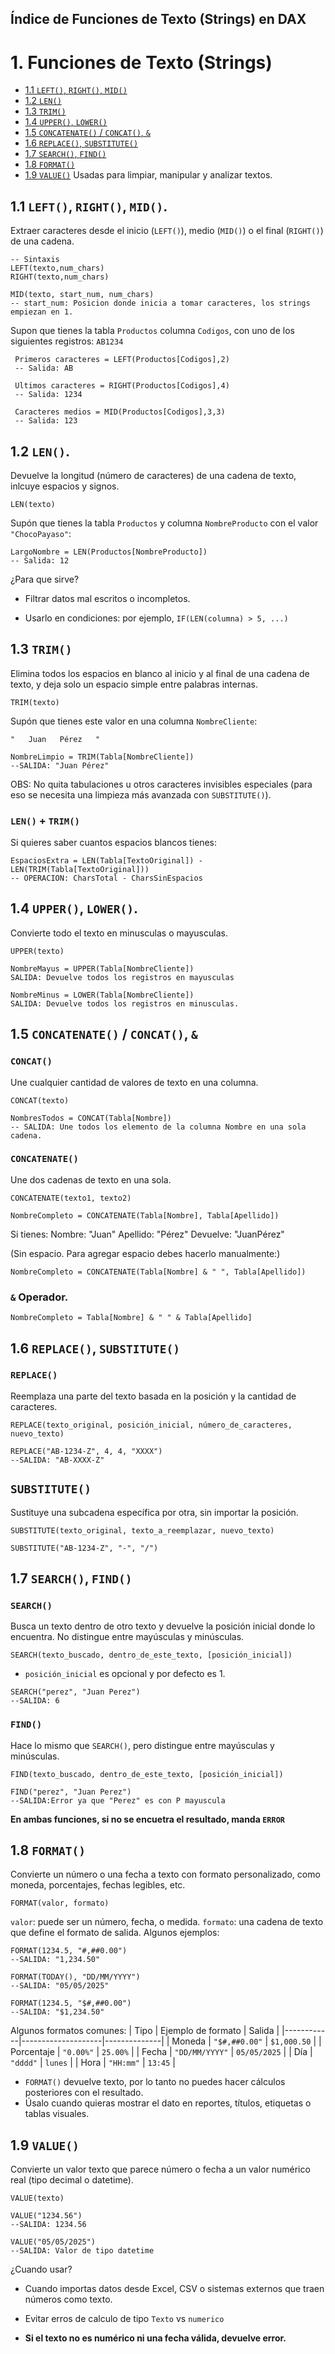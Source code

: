 ## Índice de Funciones de Texto (Strings) en DAX

# 1. Funciones de Texto (Strings)
  - [1.1 `LEFT()`, `RIGHT()`, `MID()`](#11-left-right-mid)
  - [1.2 `LEN()`](#12-len)
  - [1.3 `TRIM()`](#13-trim)
  - [1.4 `UPPER()`, `LOWER()`](#14-upper-lower)
  - [1.5 `CONCATENATE()` / `CONCAT()`, `&`](#15-concatenate--concat-)
  - [1.6 `REPLACE()`, `SUBSTITUTE()`](#16-replace-substitute)
  - [1.7 `SEARCH()`, `FIND()`](#17-search-find)
  - [1.8 `FORMAT()`](#18-format)
  - [1.9 `VALUE()`](#19-value)
Usadas para limpiar, manipular y analizar textos.

## 1.1 `LEFT()`, `RIGHT()`, `MID()`.
Extraer caracteres desde el inicio (`LEFT()`), medio (`MID()`) o el final (`RIGHT()`) de una cadena.
```dax
-- Sintaxis
LEFT(texto,num_chars)
RIGHT(texto,num_chars)
```

```dax
MID(texto, start_num, num_chars)
-- start_num: Posicion donde inicia a tomar caracteres, los strings empiezan en 1.
```
Supon que tienes la tabla `Productos` columna `Codigos`, con uno de los siguientes registros: `AB1234`

```dax
 Primeros caracteres = LEFT(Productos[Codigos],2)
 -- Salida: AB

 Ultimos caracteres = RIGHT(Productos[Codigos],4)
 -- Salida: 1234

 Caracteres medios = MID(Productos[Codigos],3,3)
 -- Salida: 123
```
## 1.2 `LEN()`.
Devuelve la longitud (número de caracteres) de una cadena de texto, inlcuye espacios y signos.
``` dax
LEN(texto)
```

Supón que tienes la tabla `Productos` y columna ``NombreProducto`` con el valor ``"ChocoPayaso"``:

``` dax
LargoNombre = LEN(Productos[NombreProducto])
-- Salida: 12
```
¿Para que sirve?
- Filtrar datos mal escritos o incompletos.

- Usarlo en condiciones: por ejemplo, ``IF(LEN(columna) > 5, ...)``
## 1.3 `TRIM()`
Elimina todos los espacios en blanco al inicio y al final de una cadena de texto, y deja solo un espacio simple entre palabras internas.

```dax
TRIM(texto)
```
Supón que tienes este valor en una columna ``NombreCliente``:
```arduino
"   Juan   Pérez   "
```
```dax
NombreLimpio = TRIM(Tabla[NombreCliente])
--SALIDA: "Juan Pérez"
```

OBS: No quita tabulaciones u otros caracteres invisibles especiales (para eso se necesita una limpieza más avanzada con ``SUBSTITUTE()``).

### `LEN()` + `TRIM()`
Si quieres saber cuantos espacios blancos tienes:

```dax
EspaciosExtra = LEN(Tabla[TextoOriginal]) - LEN(TRIM(Tabla[TextoOriginal]))
-- OPERACION: CharsTotal - CharsSinEspacios
```

## 1.4 ``UPPER()``, ``LOWER()``.
Convierte todo el texto en minusculas o mayusculas.

``` dax
UPPER(texto)
```

```dax
NombreMayus = UPPER(Tabla[NombreCliente])
SALIDA: Devuelve todos los registros en mayusculas

NombreMinus = LOWER(Tabla[NombreCliente])
SALIDA: Devuelve todos los registros en minusculas.
```

## 1.5 ``CONCATENATE()`` / ``CONCAT()``, `&`

### ``CONCAT()`` 
Une cualquier cantidad de valores de texto en una columna.
``` dax
CONCAT(texto)
```
```dax
NombresTodos = CONCAT(Tabla[Nombre])
-- SALIDA: Une todos los elemento de la columna Nombre en una sola cadena.
```
### ``CONCATENATE()`` 
Une dos cadenas de texto en una sola.

````dax
CONCATENATE(texto1, texto2)
````
````dax
NombreCompleto = CONCATENATE(Tabla[Nombre], Tabla[Apellido])
````
Si tienes:
Nombre: "Juan"
Apellido: "Pérez"
Devuelve: "JuanPérez"

(Sin espacio. Para agregar espacio debes hacerlo manualmente:)

````dax
NombreCompleto = CONCATENATE(Tabla[Nombre] & " ", Tabla[Apellido])
````

### `&` Operador.
````dax
NombreCompleto = Tabla[Nombre] & " " & Tabla[Apellido]
````
## 1.6 `REPLACE()`, `SUBSTITUTE()`
### `REPLACE()`
Reemplaza una parte del texto basada en la posición y la cantidad de caracteres.

````dax
REPLACE(texto_original, posición_inicial, número_de_caracteres, nuevo_texto)
````
````dax
REPLACE("AB-1234-Z", 4, 4, "XXXX")
--SALIDA: "AB-XXXX-Z"
````
## `SUBSTITUTE()`
Sustituye una subcadena específica por otra, sin importar la posición.
````dax
SUBSTITUTE(texto_original, texto_a_reemplazar, nuevo_texto)
````
````dax
SUBSTITUTE("AB-1234-Z", "-", "/")
````
## 1.7 `SEARCH()`, `FIND()`
### `SEARCH()`
Busca un texto dentro de otro texto y devuelve la posición inicial donde lo encuentra.
No distingue entre mayúsculas y minúsculas.
````dax
SEARCH(texto_buscado, dentro_de_este_texto, [posición_inicial])
````
- ``posición_inicial`` es opcional y por defecto es 1.
````dax
SEARCH("perez", "Juan Perez")
--SALIDA: 6
````
### `FIND()`
Hace lo mismo que `SEARCH()`, pero distingue entre mayúsculas y minúsculas.
````dax
FIND(texto_buscado, dentro_de_este_texto, [posición_inicial])
````
````dax
FIND("perez", "Juan Perez")
--SALIDA:Error ya que "Perez" es con P mayuscula
````
**En ambas funciones, si no se encuetra el resultado, manda ``ERROR``**

## 1.8 `FORMAT()`
Convierte un número o una fecha a texto con formato personalizado, como moneda, porcentajes, fechas legibles, etc.
````dax
FORMAT(valor, formato)
````
``valor``: puede ser un número, fecha, o medida.
``formato``: una cadena de texto que define el formato de salida.
Algunos ejemplos:
````dax
FORMAT(1234.5, "#,##0.00")
--SALIDA: "1,234.50"
````
````dax
FORMAT(TODAY(), "DD/MM/YYYY")
--SALIDA: "05/05/2025"
````
````dax
FORMAT(1234.5, "$#,##0.00")
--SALIDA: "$1,234.50"
````
Algunos formatos comunes:
| Tipo       | Ejemplo de formato | Salida       |
|------------|--------------------|--------------|
| Moneda     | `"$#,##0.00"`      | `$1,000.50`  |
| Porcentaje | `"0.00%"`          | `25.00%`     |
| Fecha      | `"DD/MM/YYYY"`     | `05/05/2025` |
| Día        | `"dddd"`           | `lunes`      |
| Hora       | `"HH:mm"`          | `13:45`      |

- ``FORMAT()`` devuelve texto, por lo tanto no puedes hacer cálculos posteriores con el resultado.
- Úsalo cuando quieras mostrar el dato en reportes, títulos, etiquetas o tablas visuales.

## 1.9 `VALUE()`
Convierte un valor texto que parece número o fecha a un valor numérico real (tipo decimal o datetime).
````dax
VALUE(texto)
````
````dax
VALUE("1234.56")
--SALIDA: 1234.56
````
````dax
VALUE("05/05/2025")
--SALIDA: Valor de tipo datetime
````
¿Cuando usar?
- Cuando importas datos desde Excel, CSV o sistemas externos que traen números como texto.
- Evitar erros de calculo de tipo `Texto` vs `numerico`
  
- **Si el texto no es numérico ni una fecha válida, devuelve error.**
